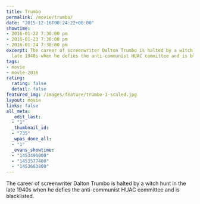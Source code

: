 ```yaml
---
title: Trumbo
permalink: /movie/trumbo/
date: "2015-12-16T00:24:22+00:00"
showtime:
- 2016-01-22 7:30:00 pm
- 2016-01-23 7:30:00 pm
- 2016-01-24 7:30:00 pm
excerpt: The career of screenwriter Dalton Trumbo is halted by a witch hunt in the
  late 1940s when he defies the anti-communist HUAC committee and is blacklisted.
tags:
- movie
- movie-2016
rating:
  rating: false
  detail: false
featured_img: /images/feature/trumbo-1-scaled.jpg
layout: movie
links: false
all_meta:
  _edit_last:
  - "1"
  _thumbnail_id:
  - "735"
  _wpas_done_all:
  - "1"
  _evans_showtime:
  - "1453491000"
  - "1453577400"
  - "1453663800"
---
```


The career of screenwriter Dalton Trumbo is halted by a witch hunt in the late 1940s when he defies the anti-communist HUAC committee and is blacklisted.